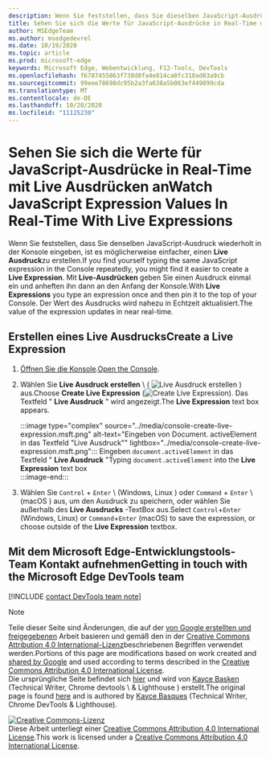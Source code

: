 ```yaml
---
description: Wenn Sie feststellen, dass Sie dieselben JavaScript-Ausdrücke wiederholt in die Konsole eingeben, versuchen Sie stattdessen, Live Ausdrücke zu verwenden.
title: Sehen Sie sich die Werte für JavaScript-Ausdrücke in Real-Time mit Live Ausdrücken an
author: MSEdgeTeam
ms.author: msedgedevrel
ms.date: 10/19/2020
ms.topic: article
ms.prod: microsoft-edge
keywords: Microsoft Edge, Webentwicklung, F12-Tools, DevTools
ms.openlocfilehash: f6787455863f738d0fa4e014ca8fc318ad83a9cb
ms.sourcegitcommit: 99eee78698dc95b2a3fa638a5b063ef449899cda
ms.translationtype: MT
ms.contentlocale: de-DE
ms.lasthandoff: 10/20/2020
ms.locfileid: "11125230"
---
```

<!-- Copyright Kayce Basques 

   Licensed under the Apache License, Version 2.0 (the "License");
   you may not use this file except in compliance with the License.
   You may obtain a copy of the License at

       https://www.apache.org/licenses/LICENSE-2.0

   Unless required by applicable law or agreed to in writing, software
   distributed under the License is distributed on an "AS IS" BASIS,
   WITHOUT WARRANTIES OR CONDITIONS OF ANY KIND, either express or implied.
   See the License for the specific language governing permissions and
   limitations under the License.  -->

# <span data-ttu-id="0ff5b-104">Sehen Sie sich die Werte für JavaScript-Ausdrücke in Real-Time mit Live Ausdrücken an</span><span class="sxs-lookup"><span data-stu-id="0ff5b-104">Watch JavaScript Expression Values In Real-Time With Live Expressions</span></span>  

<span data-ttu-id="0ff5b-105">Wenn Sie feststellen, dass Sie denselben JavaScript-Ausdruck wiederholt in der Konsole eingeben, ist es möglicherweise einfacher, einen **Live Ausdruck**zu erstellen.</span><span class="sxs-lookup"><span data-stu-id="0ff5b-105">If you find yourself typing the same JavaScript expression in the Console repeatedly, you might find it easier to create a **Live Expression**.</span></span>  <span data-ttu-id="0ff5b-106">Mit **Live-Ausdrücken** geben Sie einen Ausdruck einmal ein und anheften ihn dann an den Anfang der Konsole.</span><span class="sxs-lookup"><span data-stu-id="0ff5b-106">With **Live Expressions** you type an expression once and then pin it to the top of your Console.</span></span>  <span data-ttu-id="0ff5b-107">Der Wert des Ausdrucks wird nahezu in Echtzeit aktualisiert.</span><span class="sxs-lookup"><span data-stu-id="0ff5b-107">The value of the expression updates in near real-time.</span></span>  

## <span data-ttu-id="0ff5b-108">Erstellen eines Live Ausdrucks</span><span class="sxs-lookup"><span data-stu-id="0ff5b-108">Create a Live Expression</span></span>  

1.  <span data-ttu-id="0ff5b-109">[Öffnen Sie die Konsole][DevToolsConsoleReferenceOpenConsole].</span><span class="sxs-lookup"><span data-stu-id="0ff5b-109">[Open the Console][DevToolsConsoleReferenceOpenConsole].</span></span>  
1.  <span data-ttu-id="0ff5b-110">Wählen Sie **Live Ausdruck erstellen** \ ( ![ Live Ausdruck erstellen ][ImageCreateLiveExpressionIcon] \) aus.</span><span class="sxs-lookup"><span data-stu-id="0ff5b-110">Choose **Create Live Expression** \(![Create Live Expression][ImageCreateLiveExpressionIcon]\).</span></span>  <span data-ttu-id="0ff5b-111">Das Textfeld " **Live Ausdruck** " wird angezeigt.</span><span class="sxs-lookup"><span data-stu-id="0ff5b-111">The **Live Expression** text box appears.</span></span>  
    
    :::image type="complex" source="../media/console-create-live-expression.msft.png" alt-text="Eingeben von Document. activeElement in das Textfeld &quot;Live Ausdruck&quot;" lightbox="../media/console-create-live-expression.msft.png":::
       <span data-ttu-id="0ff5b-113">Eingeben `document.activeElement` in das Textfeld " **Live Ausdruck** "</span><span class="sxs-lookup"><span data-stu-id="0ff5b-113">Typing `document.activeElement` into the **Live Expression** text box</span></span>  
    :::image-end:::  
    
1.  <span data-ttu-id="0ff5b-114">Wählen Sie `Control` + `Enter` \ (Windows, Linux \) oder `Command` + `Enter` \ (macOS \) aus, um den Ausdruck zu speichern, oder wählen Sie außerhalb des **Live Ausdrucks** -TextBox aus.</span><span class="sxs-lookup"><span data-stu-id="0ff5b-114">Select `Control`+`Enter` \(Windows, Linux\) or `Command`+`Enter` \(macOS\) to save the expression, or choose outside of the **Live Expression** textbox.</span></span>  

## <span data-ttu-id="0ff5b-115">Mit dem Microsoft Edge-Entwicklungstools-Team Kontakt aufnehmen</span><span class="sxs-lookup"><span data-stu-id="0ff5b-115">Getting in touch with the Microsoft Edge DevTools team</span></span>  

[!INCLUDE [contact DevTools team note](../includes/contact-devtools-team-note.md)]  

<!-- image links -->  

[ImageCreateLiveExpressionIcon]: ../media/create-live-expression-icon.msft.png  

<!-- links -->  

[DevToolsConsoleReferenceOpenConsole]: ./reference.md#open-the-console "Console-Console-Referenz öffnen | Microsoft docs"  

> [!NOTE]
> <span data-ttu-id="0ff5b-117">Teile dieser Seite sind Änderungen, die auf der [von Google erstellten und freigegebenen][GoogleSitePolicies] Arbeit basieren und gemäß den in der [Creative Commons Attribution 4,0 International-Lizenz][CCA4IL]beschriebenen Begriffen verwendet werden.</span><span class="sxs-lookup"><span data-stu-id="0ff5b-117">Portions of this page are modifications based on work created and [shared by Google][GoogleSitePolicies] and used according to terms described in the [Creative Commons Attribution 4.0 International License][CCA4IL].</span></span>  
> <span data-ttu-id="0ff5b-118">Die ursprüngliche Seite befindet sich [hier](https://developers.google.com/web/tools/chrome-devtools/console/live-expressions) und wird von [Kayce Basken][KayceBasques] (Technical Writer, Chrome devtools \ & Lighthouse \) erstellt.</span><span class="sxs-lookup"><span data-stu-id="0ff5b-118">The original page is found [here](https://developers.google.com/web/tools/chrome-devtools/console/live-expressions) and is authored by [Kayce Basques][KayceBasques] \(Technical Writer, Chrome DevTools \& Lighthouse\).</span></span>  

[![Creative Commons-Lizenz][CCby4Image]][CCA4IL]  
<span data-ttu-id="0ff5b-120">Diese Arbeit unterliegt einer [Creative Commons Attribution 4.0 International License][CCA4IL].</span><span class="sxs-lookup"><span data-stu-id="0ff5b-120">This work is licensed under a [Creative Commons Attribution 4.0 International License][CCA4IL].</span></span>  

[CCA4IL]: https://creativecommons.org/licenses/by/4.0  
[CCby4Image]: https://i.creativecommons.org/l/by/4.0/88x31.png  
[GoogleSitePolicies]: https://developers.google.com/terms/site-policies  
[KayceBasques]: https://developers.google.com/web/resources/contributors/kaycebasques  
